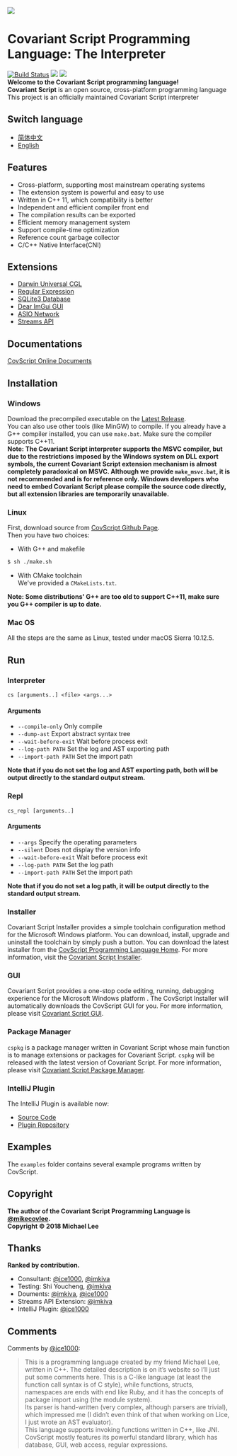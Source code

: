 ![](https://github.com/covscript/covscript/raw/master/icon/covariant_script_wide.png)
# Covariant Script Programming Language: The Interpreter #
[![Build Status](https://travis-ci.org/covscript/covscript.svg?branch=master)](https://travis-ci.org/covscript/covscript)
[![](https://img.shields.io/github/license/covscript/covscript.svg)](https://github.com/covscript/covscript/blob/master/LICENSE)
[![](https://img.shields.io/github/languages/top/covscript/covscript.svg)](http://www.cplusplus.com/)  
**Welcome to the Covariant Script programming language!**  
**Covariant Script** is an open source, cross-platform programming language  
This project is an officially maintained Covariant Script interpreter
## Switch language ##
- [简体中文](https://github.com/covscript/covscript/blob/master/README.zh_CN.md)
- [English](https://github.com/covscript/covscript/blob/master/README.md)
## Features ##
+ Cross-platform, supporting most mainstream operating systems
+ The extension system is powerful and easy to use
+ Written in C++ 11, which compatibility is better
+ Independent and efficient compiler front end
+ The compilation results can be exported
+ Efficient memory management system
+ Support compile-time optimization
+ Reference count garbage collector
+ C/C++ Native Interface(CNI)
## Extensions ##
+ [Darwin Universal CGL](https://github.com/covscript/covscript-darwin)
+ [Regular Expression](https://github.com/covscript/covscript-regex)
+ [SQLite3 Database](https://github.com/covscript/covscript-sqlite)
+ [Dear ImGui GUI](https://github.com/covscript/covscript-imgui)
+ [ASIO Network](https://github.com/covscript/covscript-network)
+ [Streams API](https://github.com/covscript/covscript-streams)
## Documentations ##
[CovScript Online Documents](http://covscript.org/docs/)  
## Installation ##
### Windows ###
Download the precompiled executable on the [Latest Release](https://github.com/covscript/covscript/releases/latest).   
You can also use other tools (like MinGW) to compile. If you already have a G++ compiler installed, you can use `make.bat`. Make sure the compiler supports C++11.  
**Note: The Covariant Script interpreter supports the MSVC compiler, but due to the restrictions imposed by the Windows system on DLL export symbols, the current Covariant Script extension mechanism is almost completely paradoxical on MSVC. Although we provide `make_msvc.bat`, it is not recommended and is for reference only. Windows developers who need to embed Covariant Script please compile the source code directly, but all extension libraries are temporarily unavailable.**
### Linux ###
First, download source from [CovScript Github Page](https://github.com/covscript/covscript).  
Then you have two choices:
+ With G++ and makefile
```sh
$ sh ./make.sh
```
+ With CMake toolchain  
We've provided a `CMakeLists.txt`.

**Note: Some distributions' G++ are too old to support C++11, make sure you G++ compiler is up to date.**
### Mac OS ###
All the steps are the same as Linux, tested under macOS Sierra 10.12.5.
## Run ##
### Interpreter ###
`cs [arguments..] <file> <args...>`  
#### Arguments ####
+ `--compile-only` Only compile
+ `--dump-ast` Export abstract syntax tree
+ `--wait-before-exit` Wait before process exit
+ `--log-path PATH` Set the log and AST exporting path
+ `--import-path PATH` Set the import path

**Note that if you do not set the log and AST exporting path, both will be output directly to the standard output stream.**
### Repl ###
`cs_repl [arguments..]`  
#### Arguments ####
+ `--args` Specify the operating parameters
+ `--silent` Does not display the version info
+ `--wait-before-exit` Wait before process exit
+ `--log-path PATH` Set the log path
+ `--import-path PATH` Set the import path

**Note that if you do not set a log path, it will be output directly to the standard output stream.**
### Installer ###
Covariant Script Installer provides a simple toolchain configuration method for the Microsoft Windows platform. You can download, install, upgrade and uninstall the toolchain by simply push a button. You can download the latest installer from the [CovScript Programming Language Home](http://covscript.org). For more information, visit the [Covariant Script Installer](https://github.com/covscript/covscript-installer).
### GUI ###
Covariant Script provides a one-stop code editing, running, debugging experience for the Microsoft Windows platform . The CovScript Installer will automatically downloads the CovScript GUI for you. For more information, please visit [Covariant Script GUI](https://github.com/covscript/covscript-gui).
### Package Manager ###
`cspkg` is a package manager written in Covariant Script whose main function is to manage extensions or packages for Covariant Script. `cspkg` will be released with the latest version of Covariant Script. For more information, please visit [Covariant Script Package Manager](https://github.com/covscript/cspkg).
### IntelliJ Plugin ###
The IntelliJ Plugin is available now:
+ [Source Code](https://github.com/covscript/covscript-intellij)
+ [Plugin Repository](https://plugins.jetbrains.com/plugin/10326-covscript)
## Examples ##
The `examples` folder contains several example programs written by CovScript.
## Copyright ##
**The author of the Covariant Script Programming Language is [@mikecovlee](https://github.com/mikecovlee/).**  
**Copyright © 2018 Michael Lee**
## Thanks ##
**Ranked by contribution.**  
+ Consultant: [@ice1000](https://github.com/ice1000/), [@imkiva](https://github.com/imkiva/)
+ Testing: Shi Youcheng, [@imkiva](https://github.com/imkiva/)
+ Douments: [@imkiva](https://github.com/imkiva/), [@ice1000](https://github.com/ice1000/)
+ Streams API Extension: [@imkiva](https://github.com/imkiva/)
+ IntelliJ Plugin: [@ice1000](https://github.com/ice1000/)
## Comments ##
Comments by [@ice1000](https://github.com/ice1000/):
>This is a programming language created by my friend Michael Lee, written in C++. The detailed description is on it’s website so I’ll just put some comments here. This is a C-like language (at least the function call syntax is of C style), while functions, structs, namespaces are ends with end like Ruby, and it has the concepts of package import using (the module system).  
Its parser is hand-written (very complex, although parsers are trivial), which impressed me (I didn’t even think of that when working on Lice, I just wrote an AST evaluator).  
This language supports invoking functions written in C++, like JNI.  
CovScript mostly features its powerful standard library, which has database, GUI, web access, regular expressions.